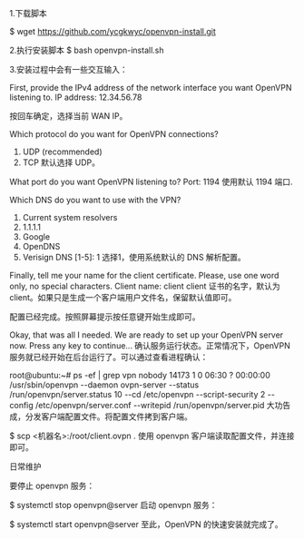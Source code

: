 1.下载脚本

$ wget https://github.com/ycgkwyc/openvpn-install.git

2.执行安装脚本
$ bash openvpn-install.sh

3.安装过程中会有一些交互输入：

First, provide the IPv4 address of the network interface you want OpenVPN
listening to.
IP address: 12.34.56.78

按回车确定，选择当前 WAN IP。

Which protocol do you want for OpenVPN connections?
1) UDP (recommended)
2) TCP
默认选择 UDP。

What port do you want OpenVPN listening to?
Port: 1194
使用默认 1194 端口.

Which DNS do you want to use with the VPN?
1) Current system resolvers
2) 1.1.1.1
3) Google
4) OpenDNS
5) Verisign
DNS [1-5]: 1
选择1，使用系统默认的 DNS 解析配置。

Finally, tell me your name for the client certificate.
Please, use one word only, no special characters.
Client name: client
client 证书的名字，默认为 client。如果只是生成一个客户端用户文件名，保留默认值即可。

配置已经完成。按照屏幕提示按任意键开始生成即可。

Okay, that was all I needed. We are ready to set up your OpenVPN server now.
Press any key to continue...
确认服务运行状态。正常情况下，OpenVPN 服务就已经开始在后台运行了。可以通过查看进程确认：

root@ubuntu:~# ps -ef | grep vpn
nobody   14173     1  0 06:30 ?        00:00:00 /usr/sbin/openvpn --daemon ovpn-server --status /run/openvpn/server.status 10 --cd /etc/openvpn --script-security 2 --config /etc/openvpn/server.conf --writepid /run/openvpn/server.pid
大功告成，分发客户端配置文件。将配置文件拷到客户端。

$ scp <机器名>:/root/client.ovpn .
使用 openvpn 客户端读取配置文件，并连接即可。

日常维护

要停止 openvpn 服务：

$ systemctl stop openvpn@server
启动 openvpn 服务：

$ systemctl start openvpn@server
至此，OpenVPN 的快速安装就完成了。
